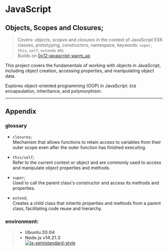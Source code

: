 # JavaScript
## Objects, Scopes and Closures;

> Covers: *objects*, *scopes* and *closures* in the context of JavaScript ES6 classes, prototyping, constructors, namespace, keywords: `super`, `this`, `self`, `extends` etc    
> Builds on [0x12-javascript-warm_up](../0x12-javascript-warm_up)  

This project covers the fundamentals of working with objects in JavaScript, including object creation, accessing properties, and manipulating object data.

Explores object-oriented programming (OOP) in JavaScript: `ES6` encapsulation, inheritance, and polymorphism.

---
## Appendix

### glossary
- `closures`;  
Mechanism that allows functions to retain access to variables from their outer scope even after the outer function has finished executing.

- `this/self`;  
Refer to the current context or object and are commonly used to access and manipulate object properties and methods.

- `super`;  
Used to call the parent class's constructor and access its methods and properties.

- `extend`;  
Creates a child class that inherits properties and methods from a parent class, facilitating code reuse and hierarchy.

### environment:

> - **Ubuntu 20.04**  
> - **Node.js v14.21.3**  
> [![js-semistandard-style](https://raw.githubusercontent.com/standard/semistandard/master/badge.svg)](https://github.com/standard/semistandard)
